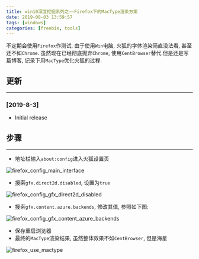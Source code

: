 ```yaml
---
title: win10深度挖掘系列之——Firefox下的MacType渲染方案
date: 2019-08-03 13:59:57
tags: [windows]
categories: [freebie, tools]
---
```


不定期会使用`Firefox`作测试, 由于使用`Win`电脑, 火狐的字体渲染简直没法看, 甚至还不如`Chrome`. 虽然现在已经彻底抛弃`Chrome`, 使用`CentBrowser`替代.但是还是写篇博客, 记录下用`MacType`优化火狐的过程.


<!-- more -->


## 更新

------

### [2019-8-3]

- Initial release

## 步骤

------

- 地址栏输入`about:config`进入火狐设置页

![firefox_config_main_interface](https://oos.blog.yyge.top/2019/8/3/win10%E6%B7%B1%E5%BA%A6%E6%8C%96%E6%8E%98%E7%B3%BB%E5%88%97%E4%B9%8B%E2%80%94%E2%80%94Firefox%E4%B8%8B%E7%9A%84MacType%E6%B8%B2%E6%9F%93%E6%96%B9%E6%A1%88/images/firefox_config_main_interface.png?imageView2/0/q/75|watermark/2/text/6Ziz5ZOl5bCP56uZ/font/5b6u6L2v6ZuF6buR/fontsize/440/fill/IzE4OTBGRg==/dissolve/100/gravity/SouthEast/dx/10/dy/10|imageslim)

- 搜索`gfx.direct2d.disabled`, 设置为`true`

![firefox_config_gfx_direct2d_disabled](https://oos.blog.yyge.top/2019/8/3/win10%E6%B7%B1%E5%BA%A6%E6%8C%96%E6%8E%98%E7%B3%BB%E5%88%97%E4%B9%8B%E2%80%94%E2%80%94Firefox%E4%B8%8B%E7%9A%84MacType%E6%B8%B2%E6%9F%93%E6%96%B9%E6%A1%88/images/firefox_config_gfx_direct2d_disabled.png?imageView2/0/q/75|watermark/2/text/6Ziz5ZOl5bCP56uZ/font/5b6u6L2v6ZuF6buR/fontsize/440/fill/IzE4OTBGRg==/dissolve/100/gravity/SouthEast/dx/10/dy/10|imageslim)

- 搜索`gfx.content.azure.backends`, 修改其值, 参照如下图:

![firefox_config_gfx_content_azure_backends](https://oos.blog.yyge.top/2019/8/3/win10%E6%B7%B1%E5%BA%A6%E6%8C%96%E6%8E%98%E7%B3%BB%E5%88%97%E4%B9%8B%E2%80%94%E2%80%94Firefox%E4%B8%8B%E7%9A%84MacType%E6%B8%B2%E6%9F%93%E6%96%B9%E6%A1%88/images/firefox_config_gfx_content_azure_backends.png?imageView2/0/q/75|watermark/2/text/6Ziz5ZOl5bCP56uZ/font/5b6u6L2v6ZuF6buR/fontsize/440/fill/IzE4OTBGRg==/dissolve/100/gravity/SouthEast/dx/10/dy/10|imageslim)

- 保存重启浏览器
- 最终的`MacType`渲染结果, 虽然整体效果不如`CentBrowser`, 但是海星

![firefox_use_mactype](https://oos.blog.yyge.top/2019/8/3/win10%E6%B7%B1%E5%BA%A6%E6%8C%96%E6%8E%98%E7%B3%BB%E5%88%97%E4%B9%8B%E2%80%94%E2%80%94Firefox%E4%B8%8B%E7%9A%84MacType%E6%B8%B2%E6%9F%93%E6%96%B9%E6%A1%88/images/firefox_use_mactype.png?imageView2/0/q/75|watermark/2/text/6Ziz5ZOl5bCP56uZ/font/5b6u6L2v6ZuF6buR/fontsize/440/fill/IzE4OTBGRg==/dissolve/100/gravity/SouthEast/dx/10/dy/10|imageslim)